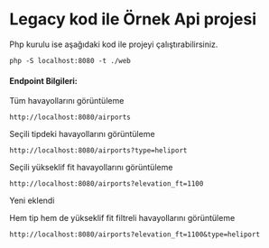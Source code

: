 # Legacy kod ile Örnek Api projesi

Php kurulu ise aşağıdaki kod ile projeyi çalıştırabilirsiniz.
```
php -S localhost:8080 -t ./web
```

#### Endpoint Bilgileri:

Tüm havayollarını görüntüleme

```
http://localhost:8080/airports
```

Seçili tipdeki havayollarını görüntüleme
```
http://localhost:8080/airports?type=heliport
```

Seçili yükseklif fit havayollarını görüntüleme
```
http://localhost:8080/airports?elevation_ft=1100
```

Yeni eklendi

Hem tip hem de yükseklif fit filtreli havayollarını görüntüleme
```
http://localhost:8080/airports?elevation_ft=1100&type=heliport
```

